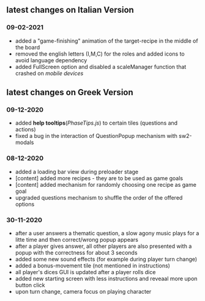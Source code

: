 
## latest changes on Italian Version

### 09-02-2021
 - added a "game-finishing" animation of the target-recipe in the middle of the board
 - removed the english letters (I,M,C) for the roles and added icons to avoid language dependency
 - added FullScreen option and disabled a scaleManager function that crashed on *mobile devices*

## latest changes on Greek Version

### 09-12-2020
 - added **help tooltips**(*PhaseTips.js*) to certain tiles (questions and actions)
 - fixed a bug in the interaction of QuestionPopup mechanism with sw2-modals

### 08-12-2020
 - added a loading bar view during preloader stage
 - [content] added more recipes - they are to be used as game goals
 - [content] added mechanism for randomly choosing one recipe as game goal
 - upgraded questions mechanism to shuffle the order of the offered options
 
### 30-11-2020
 - after a user answers a thematic question, a slow agony music plays for a litte time and then correct/wrong popup appears
 - after a player gives answer, all other players are also presented with a popup with the correctness for about 3 seconds
 - added some new sound effects (for example during player turn change)
 - added a bonus-movement tile (not mentioned in instructions)
 - all player's dices GUI is updated after a player rolls dice
 - added new starting screen with less instructions and reveaal more upon button click
 - upon turn change, camera focus on playing character
 
